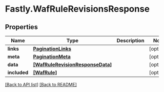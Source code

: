# Fastly.WafRuleRevisionsResponse

## Properties

Name | Type | Description | Notes
------------ | ------------- | ------------- | -------------
**links** | [**PaginationLinks**](PaginationLinks.md) |  | [optional] 
**meta** | [**PaginationMeta**](PaginationMeta.md) |  | [optional] 
**data** | [**[WafRuleRevisionResponseData]**](WafRuleRevisionResponseData.md) |  | [optional] 
**included** | [**[WafRule]**](WafRule.md) |  | [optional] 


[[Back to API list]](../../README.md#endpoints) [[Back to README]](../../README.md)

